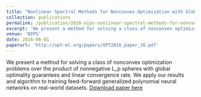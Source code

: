 ```yaml
---
title: "Nonlinear Spectral Methods for Nonconvex Optimization with Global Optimality"
collection: publications
permalink: /publication/2016-nips-nonlinear-spectral-methods-for-nonconvex-optimization-with-global-optimality
excerpt: 'We present a method for solving a class of nonconvex optimization problems over the product of nonnegative L_p spheres with global optimality guarantees and linear convergence rate. We apply our results and algorithm to training feed-forward generalized polynomial neural networks on real-world datasets.'
venue: 'NIPS'
date: 2016-06-01
paperurl: 'http://opt-ml.org/papers/OPT2016_paper_26.pdf'
---
```

We present a method for solving a class of nonconvex optimization problems over the product of nonnegative L_p spheres with global optimality guarantees and linear convergence rate. We apply our results and algorithm to training feed-forward generalized polynomial neural networks on real-world datasets.
[Download paper here](http://opt-ml.org/papers/OPT2016_paper_26.pdf)

